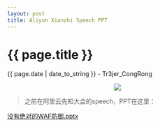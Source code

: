 ```yaml
---
layout: post
title: Aliyun Xianzhi Speech PPT
---
```


{{ page.title }}
================
<p class="date">{{ page.date | date_to_string }} - Tr3jer_CongRong</p>
<center>
<img src="http://blog-1252048719.cos.ap-shanghai.myqcloud.com/314bnrkc.png">
</center>


> 之前在阿里云先知大会的speech，PPT在这里：

<a target="_blank" href="http://blog-1252048719.cos.ap-shanghai.myqcloud.com/%E6%B2%A1%E6%9C%89%E7%BB%9D%E5%AF%B9%E7%9A%84waf%E9%98%B2%E5%BE%A1.pptx">没有绝对的WAF防御.pptx</a>